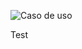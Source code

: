 ![Caso de uso](https://github.com/ricardo-andre-pool-cen/Equipo-0_prototipo_de_software_-seudo_repositorio./blob/Ricardo-Andre-Pool-Cen/Materiales/Captura%20de%20pantalla%202024-09-30%20134744.png)


Test
